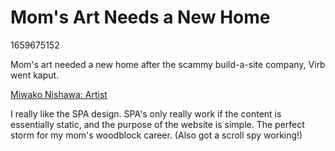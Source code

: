 # Mom's Art Needs a New Home

1659675152

Mom's art needed a new home after the scammy build-a-site company, Virb went kaput. 

[Miwako Nishawa: Artist](https://www.miwakonishizawa.art/)

I really like the SPA design. SPA's only really work if the content is essentially static, and the purpose of the website is simple. The perfect storm for my mom's woodblock career. (Also got a scroll spy working!)